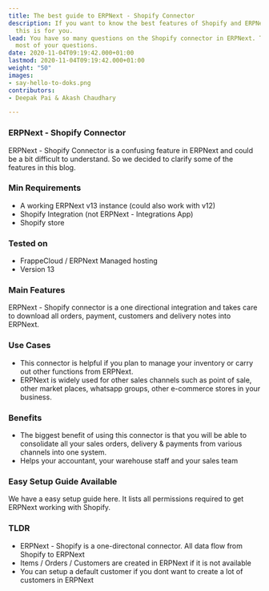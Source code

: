 ```yaml
---
title: The best guide to ERPNext - Shopify Connector
description: If you want to know the best features of Shopify and ERPNext connector
  this is for you.
lead: You have so many questions on the Shopify connector in ERPNext. This will clarify
  most of your questions.
date: 2020-11-04T09:19:42.000+01:00
lastmod: 2020-11-04T09:19:42.000+01:00
weight: "50"
images:
- say-hello-to-doks.png
contributors:
- Deepak Pai & Akash Chaudhary

---
```

### ERPNext - Shopify Connector

ERPNext - Shopify Connector is a confusing feature in ERPNext and could be a bit difficult to understand. So we decided to clarify some of the features in this blog.

### Min Requirements

* A working ERPNext v13 instance (could also work with v12)
* Shopify Integration (not ERPNext - Integrations App)
* Shopify store

### Tested on

* FrappeCloud / ERPNext Managed hosting
* Version 13

### Main Features

ERPNext - Shopify connector is a one directional integration and takes care to download all orders, payment, customers and delivery notes into ERPNext.

### Use Cases

* This connector is helpful if you plan to manage your inventory or carry out other functions from ERPNext.
* ERPNext is widely used for other sales channels such as point of sale, other market places, whatsapp groups, other e-commerce stores in your business.

### Benefits

* The biggest benefit of using this connector is that you will be able to consolidate all your sales orders, delivery & payments from various channels into one system.
* Helps your accountant, your warehouse staff and your sales team

### Easy Setup Guide Available

We have a easy setup guide here. It lists all permissions required to get ERPNext working with Shopify.

### TLDR

* ERPNext - Shopify is a one-directonal connector. All data flow from Shopify to ERPNext
* Items / Orders / Customers are created in ERPNext if it is not available
* You can setup a default customer if you dont want to create a lot of customers in ERPNext
